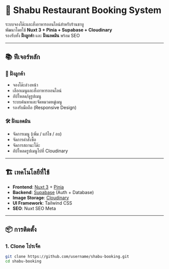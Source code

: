 # 🥘 Shabu Restaurant Booking System

ระบบจองโต๊ะและสั่งอาหารออนไลน์สำหรับร้านชาบู  
พัฒนาโดยใช้ **Nuxt 3 + Pinia + Supabase + Cloudinary**  
รองรับทั้ง **ฝั่งลูกค้า** และ **ฝั่งแอดมิน** พร้อม SEO

---

## 📚 ฟีเจอร์หลัก

### 🎯 ฝั่งลูกค้า
- จองโต๊ะล่วงหน้า
- เลือกเมนูและสั่งอาหารออนไลน์
- อัปโหลด/ดูรูปเมนู
- ระบบค้นหาและจัดหมวดหมู่เมนู
- รองรับมือถือ (Responsive Design)

### 🛠 ฝั่งแอดมิน
- จัดการเมนู (เพิ่ม / แก้ไข / ลบ)
- จัดการคำสั่งซื้อ
- จัดการสถานะโต๊ะ
- อัปโหลดรูปเมนูไปที่ Cloudinary

---

## 🏗 เทคโนโลยีที่ใช้

- **Frontend**: [Nuxt 3](https://nuxt.com/) + [Pinia](https://pinia.vuejs.org/)
- **Backend**: [Supabase](https://supabase.com/) (Auth + Database)
- **Image Storage**: [Cloudinary](https://cloudinary.com/)
- **UI Framework**: Tailwind CSS
- **SEO**: Nuxt SEO Meta

---

## 📦 การติดตั้ง

### 1. Clone โปรเจ็ค
```bash
git clone https://github.com/username/shabu-booking.git
cd shabu-booking
